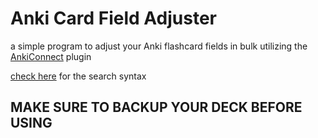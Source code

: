 # Anki Card Field Adjuster
a simple program to adjust your Anki flashcard fields in bulk utilizing the [AnkiConnect](https://ankiweb.net/shared/info/2055492159) plugin

[check here](https://docs.ankiweb.net/searching.html) for the search syntax

## MAKE SURE TO BACKUP YOUR DECK BEFORE USING
